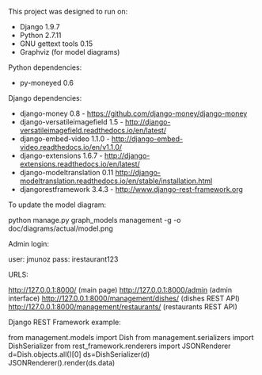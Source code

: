 This project was designed to run on:

- Django 1.9.7
- Python 2.7.11
- GNU gettext tools 0.15
- Graphviz (for model diagrams)

Python dependencies:

- py-moneyed 0.6

Django dependencies:

- django-money 0.8 - https://github.com/django-money/django-money
- django-versatileimagefield 1.5 - http://django-versatileimagefield.readthedocs.io/en/latest/
- django-embed-video 1.1.0 - http://django-embed-video.readthedocs.io/en/v1.1.0/
- django-extensions 1.6.7 - http://django-extensions.readthedocs.io/en/latest/
- django-modeltranslation 0.11 http://django-modeltranslation.readthedocs.io/en/stable/installation.html
- djangorestframework 3.4.3 - http://www.django-rest-framework.org

To update the model diagram:

python manage.py graph_models management -g -o doc/diagrams/actual/model.png

Admin login:

user: jmunoz
pass: irestaurant123

URLS:

http://127.0.0.1:8000/ (main page)
http://127.0.0.1:8000/admin (admin interface)
http://127.0.0.1:8000/management/dishes/ (dishes REST API)
http://127.0.0.1:8000/management/restaurants/ (restaurants REST API)

Django REST Framework example:

from management.models import Dish
from management.serializers import DishSerializer
from rest_framework.renderers import JSONRenderer
d=Dish.objects.all()[0]
ds=DishSerializer(d)
JSONRenderer().render(ds.data)

